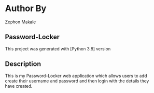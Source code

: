 # Author By
Zephon Makale
## Password-Locker
This project was generated with [Python 3.8] version
## Description
This is my Password-Locker web application which allows users to add create their username and password and then login with the details they have created.

